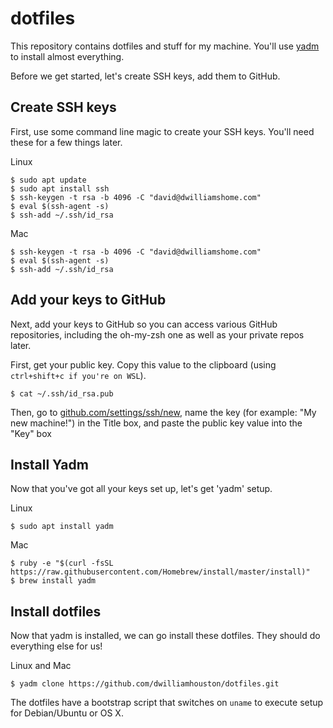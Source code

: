 # dotfiles

This repository contains dotfiles and stuff for my machine. You'll use [yadm](https://thelocehiliosan.github.io/yadm/) to install almost everything.

Before we get started, let's create SSH keys, add them to GitHub.

## Create SSH keys

First, use some command line magic to create your SSH keys. You'll need these for a few things later.

Linux
```console
$ sudo apt update
$ sudo apt install ssh
$ ssh-keygen -t rsa -b 4096 -C "david@dwilliamshome.com"
$ eval $(ssh-agent -s)
$ ssh-add ~/.ssh/id_rsa
```
Mac
```console
$ ssh-keygen -t rsa -b 4096 -C "david@dwilliamshome.com"
$ eval $(ssh-agent -s)
$ ssh-add ~/.ssh/id_rsa
```

## Add your keys to GitHub

Next, add your keys to GitHub so you can access various GitHub repositories, including the oh-my-zsh one as well as your private repos later.

First, get your public key. Copy this value to the clipboard (using `ctrl+shift+c if you're on WSL`).

```console
$ cat ~/.ssh/id_rsa.pub
```

Then, go to [github.com/settings/ssh/new](https://github.com/settings/ssh/new), name the key (for example: "My new machine!") in the Title box, and paste the public key value into the "Key" box

## Install Yadm

Now that you've got all your keys set up, let's get 'yadm' setup.

Linux
```console
$ sudo apt install yadm
```
Mac
```console
$ ruby -e "$(curl -fsSL https://raw.githubusercontent.com/Homebrew/install/master/install)"
$ brew install yadm
```

## Install dotfiles

Now that yadm is installed, we can go install these dotfiles. They should do everything else for us!

Linux and Mac
```console
$ yadm clone https://github.com/dwilliamhouston/dotfiles.git
```

The dotfiles have a bootstrap script that switches on `uname` to execute setup for Debian/Ubuntu or OS X.
